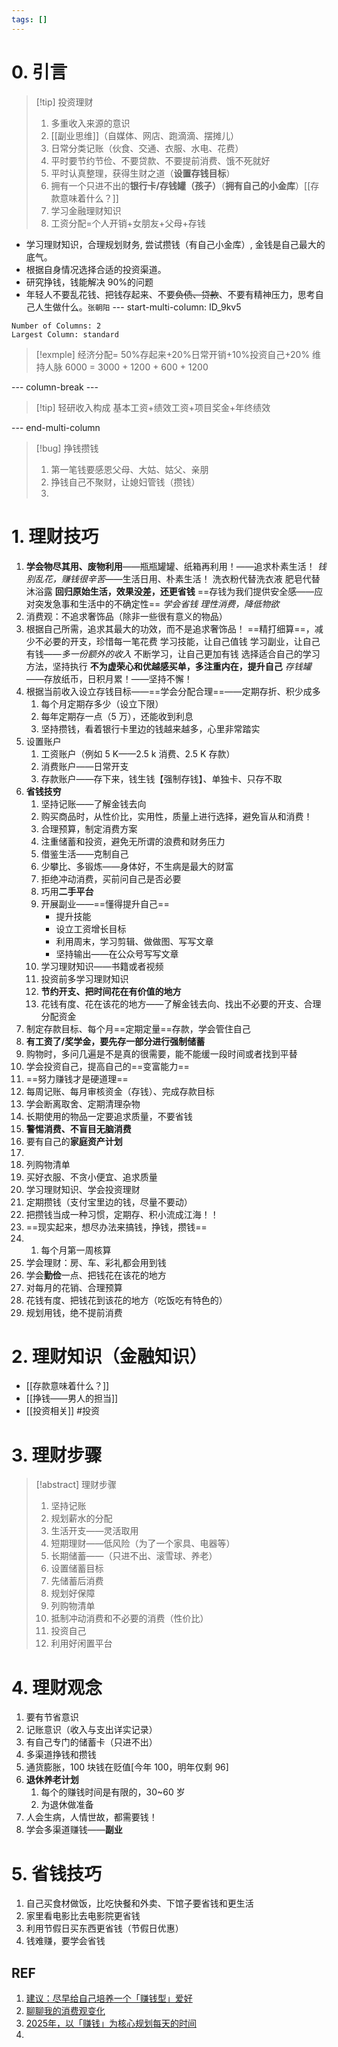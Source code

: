 ```yaml
---
tags: []
---
```

# 0. 引言
> [!tip] 投资理财
> 1. 多重收入来源的意识
> 2. [[副业思维]]（自媒体、网店、跑滴滴、摆摊儿）
> 3. 日常分类记账（伙食、交通、衣服、水电、花费）
> 4. 平时要节约节俭、不要贷款、不要提前消费、饿不死就好
> 5. 平时认真整理，获得生财之道（**设置存钱目标**）
> 6. 拥有一个只进不出的**银行卡/存钱罐（孩子）**（**拥有自己的小金库**）[[存款意味着什么？]]
> 7. 学习金融理财知识
> 8. 工资分配=个人开销+女朋友+父母+存钱

- 学习理财知识，合理规划财务, 尝试攒钱（有自己小金库）, 金钱是自己最大的底气。
- 根据自身情况选择合适的投资渠道。
- 研究挣钱，钱能解决 90%的问题
- 年轻人不要乱花钱、把钱存起来、不要~~负债、贷款~~、不要有精神压力，思考自己人生做什么。`张朝阳`
--- start-multi-column: ID_9kv5
```column-settings
Number of Columns: 2
Largest Column: standard
```

> [!exmple] 经济分配= 50%存起来+20%日常开销+10%投资自己+20% 维持人脉
> 6000 = 3000 + 1200 + 600 + 1200 

--- column-break ---

> [!tip] 轻研收入构成
> 基本工资+绩效工资+项目奖金+年终绩效 



--- end-multi-column
> [!bug]  挣钱攒钱
> 1. 第一笔钱要感恩父母、大姑、姑父、亲朋
> 2. 挣钱自己不聚财，让媳妇管钱（攒钱）
> 3. 
# 1. 理财技巧
1. **学会物尽其用、废物利用**——瓶瓶罐罐、纸箱再利用！——追求朴素生活！
*钱别乱花，赚钱很辛苦*——生活日用、朴素生活！
	洗衣粉代替洗衣液
	肥皂代替沐浴露
	**回归原始生活，效果没差，还更省钱**
==存钱为我们提供安全感——应对突发急事和生活中的不确定性==
*学会省钱*
*理性消费，降低物欲*
 1. 消费观：不追求奢饰品（除非一些很有意义的物品）
 2. 根据自己所需，追求其最大的功效，而不是追求奢饰品！
==精打细算==，减少不必要的开支，珍惜每一笔花费
学习技能，让自己值钱
学习副业，让自己有钱——*多一份额外的收入*
不断学习，让自己更加有钱
选择适合自己的学习方法，坚持执行
**不为虚荣心和优越感买单，多注重内在，提升自己**
*存钱罐*——存放纸币，日积月累！——坚持不懈！
1. 根据当前收入设立存钱目标——==学会分配合理==——定期存折、积少成多
	1. 每个月定期存多少（设立下限）
	2. 每年定期存一点（5 万），还能收到利息
	3. 坚持攒钱，看着银行卡里边的钱越来越多，心里非常踏实
2. 设置账户
	1. 工资账户（例如 5 K——2.5 k 消费、2.5 K 存款）
	2. 消费账户——日常开支
	3. 存款账户——存下来，钱生钱【强制存钱】、单独卡、只存不取
3. **省钱技穷**
	1. 坚持记账——了解金钱去向
	2. 购买商品时，从性价比，实用性，质量上进行选择，避免盲从和消费！
	3. 合理预算，制定消费方案
	4. 注重储蓄和投资，避免无所谓的浪费和财务压力
	5. 借鉴生活——克制自己
	6. 少攀比、多锻炼——身体好，不生病是最大的财富
	7. 拒绝冲动消费，买前问自己是否必要
	8. 巧用**二手平台**
	9. 开展副业——==懂得提升自己==
		* 提升技能
		* 设立工资增长目标
		* 利用周末，学习剪辑、做做图、写写文章
		* 坚持输出——在公众号写写文章
	10. 学习理财知识——书籍或者视频
	11. 投资前多学习理财知识
	12. **节约开支、把时间花在有价值的地方**
	13. 花钱有度、花在该花的地方——了解金钱去向、找出不必要的开支、合理分配资金
1. 制定存款目标、每个月==定期定量==存款，学会管住自己
2. **有工资了/奖学金，要先存一部分进行强制储蓄**
3. 购物时，多问几遍是不是真的很需要，能不能缓一段时间或者找到平替
4. 学会投资自己，提高自己的==变富能力==
5. ==努力赚钱才是硬道理==
6. 每周记账、每月审核资金（存钱）、完成存款目标
7. 学会断离取舍、定期清理杂物
8. 长期使用的物品一定要追求质量，不要省钱
9. **警惕消费、不盲目无脑消费**
10. 要有自己的**家庭资产计划**
11. 
12. 列购物清单
13. 买好衣服、不贪小便宜、追求质量
14. 学习理财知识、学会投资理财
15. 定期攒钱（支付宝里边的钱，尽量不要动）
16. 把攒钱当成一种习惯，定期存、积小流成江海！！
17. ==现实起来，想尽办法来搞钱，挣钱，攒钱==
18. 1. 每个月第一周核算
2. 学会理财：房、车、彩礼都会用到钱
3. 学会**勤俭**一点、把钱花在该花的地方
4. 对每月的花销、合理预算
5. 花钱有度、把钱花到该花的地方（吃饭吃有特色的）
6. 规划用钱，绝不提前消费

# 2. 理财知识（金融知识）
- [[存款意味着什么？]]
- [[挣钱——男人的担当]]
- [[投资相关]] #投资

# 3. 理财步骤
> [!abstract] 理财步骤
> 1. 坚持记账
> 2. 规划薪水的分配
> 	1. 生活开支——灵活取用
> 	2. 短期理财——低风险（为了一个家具、电器等）
> 	3. 长期储蓄——（只进不出、滚雪球、养老）
> 3. 设置储蓄目标
> 4. 先储蓄后消费
> 5. 规划好保障
> 6. 列购物清单
> 7. 抵制冲动消费和不必要的消费（性价比）
> 8. 投资自己
> 9. 利用好闲置平台
# 4. 理财观念
1. 要有节省意识 
2. 记账意识（收入与支出详实记录）
3. 有自己专门的储蓄卡（只进不出）
4. 多渠道挣钱和攒钱
5. 通货膨胀，100 块钱在贬值[今年 100，明年仅剩 96]
6. **退休养老计划**
	1. 每个的赚钱时间是有限的，30~60 岁
	2. 为退休做准备
7. 人会生病，人情世故，都需要钱！
8. 学会多渠道赚钱——**副业**

# 5. 省钱技巧
1. 自己买食材做饭，比吃快餐和外卖、下馆子要省钱和更生活
2. 家里看电影比去电影院更省钱
3. 利用节假日买东西更省钱（节假日优惠）
4. 钱难赚，要学会省钱
## REF 
1. [建议：尽早给自己培养一个「赚钱型」爱好](https://mp.weixin.qq.com/s/Wbj2FPDXcYc-OgUIJme9hQ)
2. [聊聊我的消费观变化](https://mp.weixin.qq.com/s/PvdZL6wk7Q_hsoMdc5-n6A)
3. [2025年，以「赚钱」为核心规划每天的时间](https://mp.weixin.qq.com/s/Nj9_1f6NwJc3mHReC3l2bA)
4. 

